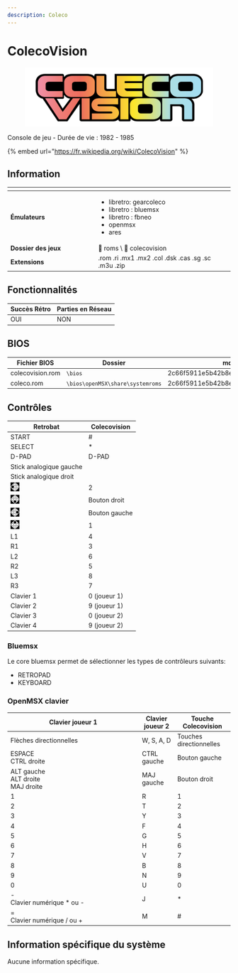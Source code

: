 ```yaml
---
description: Coleco
---
```


# ColecoVision

<div align="left">

<figure><img src="https://raw.githubusercontent.com/fabricecaruso/es-theme-carbon/52ff37c9e265587d006945a2ba695b5a962b3a3d/art/logos/colecovision.svg" alt=""><figcaption></figcaption></figure>

</div>

Console de jeu - Durée de vie : 1982 - 1985

{% embed url="https://fr.wikipedia.org/wiki/ColecoVision" %}

## Information

<table data-header-hidden><thead><tr><th width="184"></th><th></th><th data-hidden></th></tr></thead><tbody><tr><td><strong>Émulateurs</strong></td><td><ul><li>libretro: gearcoleco</li><li>libretro : bluemsx</li><li>libretro : fbneo</li><li>openmsx</li><li>ares</li></ul></td><td></td></tr><tr><td><strong>Dossier des jeux</strong></td><td><span data-gb-custom-inline data-tag="emoji" data-code="1f4c1">📁</span> roms \ <span data-gb-custom-inline data-tag="emoji" data-code="1f4c2">📂</span> colecovision</td><td></td></tr><tr><td><strong>Extensions</strong></td><td>.rom .ri .mx1 .mx2 .col .dsk .cas .sg .sc .m3u .zip</td><td></td></tr></tbody></table>

## Fonctionnalités

| Succès Rétro | Parties en Réseau |
| ------------ | ----------------- |
| OUI          | NON               |

## BIOS

<table><thead><tr><th width="183.55555555555557">Fichier BIOS</th><th width="229">Dossier</th><th>md5</th></tr></thead><tbody><tr><td>colecovision.rom</td><td><code>\bios</code></td><td>2c66f5911e5b42b8ebe113403548eee7</td></tr><tr><td>coleco.rom</td><td><code>\bios\openMSX\share\systemroms</code></td><td>2c66f5911e5b42b8ebe113403548eee7</td></tr></tbody></table>

## Contrôles

| Retrobat                                       | Colecovision  |
| ---------------------------------------------- | ------------- |
| START                                          | #             |
| SELECT                                         | \*            |
| D-PAD                                          | D-PAD         |
| Stick analogique gauche                        |               |
| Stick analogique droit                         |               |
| ![](<../../../.gitbook/assets/image (32).png>) | 2             |
| ![](<../../../.gitbook/assets/image (19).png>) | Bouton droit  |
| ![](<../../../.gitbook/assets/image (6).png>)  | Bouton gauche |
| ![](<../../../.gitbook/assets/image (34).png>) | 1             |
| L1                                             | 4             |
| R1                                             | 3             |
| L2                                             | 6             |
| R2                                             | 5             |
| L3                                             | 8             |
| R3                                             | 7             |
| Clavier 1                                      | 0 (joueur 1)  |
| Clavier 2                                      | 9 (joueur 1)  |
| Clavier 3                                      | 0 (joueur 2)  |
| Clavier 4                                      | 9 (joueur 2)  |

### Bluemsx

Le core bluemsx permet de sélectionner les types de contrôleurs suivants:

* RETROPAD
* KEYBOARD

### OpenMSX clavier

<table><thead><tr><th width="283">Clavier joueur 1</th><th>Clavier joueur 2</th><th>Touche Colecovision</th></tr></thead><tbody><tr><td>Flèches directionnelles</td><td>W, S, A, D</td><td>Touches directionnelles</td></tr><tr><td>ESPACE<br>CTRL droite</td><td>CTRL gauche</td><td>Bouton gauche</td></tr><tr><td>ALT gauche<br>ALT droite<br>MAJ droite</td><td>MAJ gauche</td><td>Bouton droit</td></tr><tr><td>1</td><td>R</td><td>1</td></tr><tr><td>2</td><td>T</td><td>2</td></tr><tr><td>3</td><td>Y</td><td>3</td></tr><tr><td>4</td><td>F</td><td>4</td></tr><tr><td>5</td><td>G</td><td>5</td></tr><tr><td>6</td><td>H</td><td>6</td></tr><tr><td>7</td><td>V</td><td>7</td></tr><tr><td>8</td><td>B</td><td>8</td></tr><tr><td>9</td><td>N</td><td>9</td></tr><tr><td>0</td><td>U</td><td>0</td></tr><tr><td>-<br>Clavier numérique * ou -</td><td>J</td><td>*</td></tr><tr><td>=<br>Clavier numérique / ou +</td><td>M</td><td>#</td></tr></tbody></table>

## Information spécifique du système

Aucune information spécifique.
